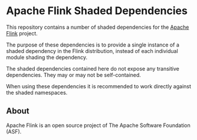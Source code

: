 <!--
Licensed to the Apache Software Foundation (ASF) under one
or more contributor license agreements.  See the NOTICE file
distributed with this work for additional information
regarding copyright ownership.  The ASF licenses this file
to you under the Apache License, Version 2.0 (the
"License"); you may not use this file except in compliance
with the License.  You may obtain a copy of the License at

http://www.apache.org/licenses/LICENSE-2.0

Unless required by applicable law or agreed to in writing,
software distributed under the License is distributed on an
"AS IS" BASIS, WITHOUT WARRANTIES OR CONDITIONS OF ANY
KIND, either express or implied.  See the License for the
specific language governing permissions and limitations
under the License.
-->

# Apache Flink Shaded Dependencies

This repository contains a number of shaded dependencies for the [Apache Flink](https://flink.apache.org/) project.

The purpose of these dependencies is to provide a single instance of a shaded dependency in the Flink distribution, instead of each individual module shading the dependency.

The shaded dependencies contained here do not expose any transitive dependencies. They may or may not be self-contained.

When using these dependencies it is recommended to work directly against the shaded namespaces.

## About

Apache Flink is an open source project of The Apache Software Foundation (ASF).